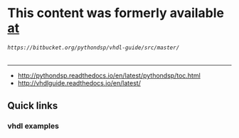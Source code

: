 # This content was formerly available [at](https://bitbucket.org/pythondsp/vhdl-guide/src/master/)
###### `https://bitbucket.org/pythondsp/vhdl-guide/src/master/`
---
* http://pythondsp.readthedocs.io/en/latest/pythondsp/toc.html
* http://vhdlguide.readthedocs.io/en/latest/

## Quick links 
### vhdl examples 

